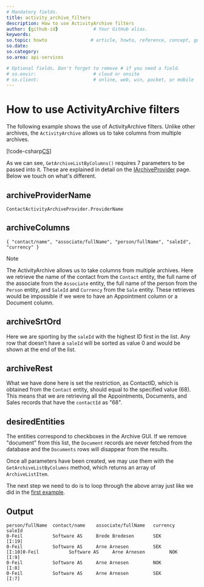 ```yaml
---
# Mandatory fields.
title: activity_archive_filters 
description: How to use ActivityArchive filters
author: {github-id}             # Your GitHub alias.
keywords: 
so.topic: howto                # article, howto, reference, concept, guide
so.date:
so.category: 
so.area: api-services

# Optional fields. Don't forget to remove # if you need a field.
# so.envir:                     # cloud or onsite
# so.client:                    # online, web, win, pocket, or mobile
---
```


# How to use ActivityArchive filters

The following example shows the use of ActivityArchive filters. Unlike other archives, the `ActivityArchive` allows us to take columns from multiple archives.

[!code-csharp[CS](includes/iarchiveagent-contact.cs)]

As we can see, `GetArchiveListByColumns()` requires 7 parameters to be passed into it. These are explained in detail on the [IArchiveProvider][1] page. Below we touch on what's different.

## archiveProviderName

`ContactActivityArchiveProvider.ProviderName`

## archiveColumns

`{ "contact/name", "associate/fullName", "person/fullName", "saleId", "currency" }`

>[!NOTE]
> The ActivityArchive allows us to take columns from multiple archives. Here we retrieve the name of the contact from the `Contact` entity, the full name of the associate from the `Associate` entity, the full name of the person from the `Person` entity, and `SaleId` and `Currency` from the `Sale` entity. These retrieves would be impossible if we were to have an Appointment column or a Document column.

## archiveSrtOrd

Here we are sporting by the `saleId` with the highest ID first in the list. Any row that doesn’t have a `saleId` will be sorted as value 0 and would be shown at the end of the list.

## archiveRest

What we have done here is set the restriction, as ContactID, which is obtained from the `Contact` entity, should equal to the specified value (68). This means that we are retrieving all the Appointments, Documents, and Sales records that have the `contactId` as "68".

## desiredEntities

The entities correspond to checkboxes in the Archive GUI. If we remove "document" from this list, the `Document` records are never fetched from the database and the `Documents` rows will disappear from the results.

Once all parameters have been created, we may use them with the `GetArchiveListByColumns` method, which returns an array of `ArchiveListItem`.

The next step we need to do is to loop through the above array just like we did in the [first example][1].

## Output

```text
person/fullName  contact/name    associate/fullName   currency    saleId
0-Feil           Software AS     Brede Bredesen       SEK         [I:19]
0-Feil           Software AS     Arne Arnesen         SEK         [I:10]0-Feil           Software AS     Arne Arnesen         NOK         [I:9]
0-Feil           Software AS     Arne Arnesen         NOK         [I:8]
0-Feil           Software AS     Arne Arnesen         SEK         [I:7]
```

<!-- Referenced links -->
[1]: iarchiveagent.md
